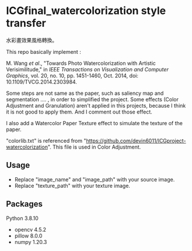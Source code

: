 # ICGfinal_watercolorization style transfer

水彩畫效果風格轉換。

This repo basically implement :

M. Wang *et al*., "Towards Photo Watercolorization with Artistic Verisimilitude," in *IEEE Transactions on Visualization and Computer Graphics*, vol. 20, no. 10, pp. 1451-1460, Oct. 2014, doi: 10.1109/TVCG.2014.2303984.

Some steps are not same as the paper, such as saliency map and segmentation .... , in order to simplified the project. Some effects (Color Adjustment and Granulation) aren't applied in this projects, because I think it is not good to apply them.  And I comment out those effect.

I also add a Watercolor Paper Texture effect to simulate the texture of the paper. 

"colorlib.txt" is referenced from "https://github.com/devin6011/ICGproject-watercolorization". This file is used in Color Adjustment.

## Usage
* Replace "image_name" and "image_path" with your source image.
* Replace "texture_path" with your texture image.

## Packages
Python 3.8.10

* opencv                    4.5.2
* pillow                    8.0.0
* numpy                     1.20.3





